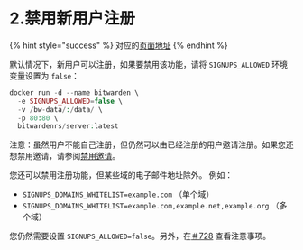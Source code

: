 # 2.禁用新用户注册

{% hint style="success" %}
对应的[页面地址](https://github.com/dani-garcia/bitwarden_rs/wiki/Disable-registration-of-new-users)
{% endhint %}

默认情况下，新用户可以注册，如果要禁用该功能，请将 `SIGNUPS_ALLOWED` 环境变量设置为 `false`：

```php
docker run -d --name bitwarden \
  -e SIGNUPS_ALLOWED=false \
  -v /bw-data/:/data/ \
  -p 80:80 \
  bitwardenrs/server:latest
```

注意：虽然用户不能自己注册，但仍然可以由已经注册的用户邀请注册。如果您还想禁用邀请，请参阅[禁用邀请](disable-invitations.md)。

您还可以禁用注册功能，但某些域的电子邮件地址除外。 例如：

* `SIGNUPS_DOMAINS_WHITELIST=example.com` （单个域）
* `SIGNUPS_DOMAINS_WHITELIST=example.com,example.net,example.org` （多个域）

您仍然需要设置 `SIGNUPS_ALLOWED=false`。另外，在[＃728](https://github.com/dani-garcia/bitwarden_rs/pull/728) 查看注意事项。

